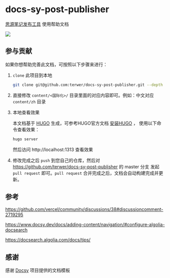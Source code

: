 # docs-sy-post-publisher

[思源笔记发布工具](https://github.com/terwer/src-sy-post-publisher) 使用帮助文档

![](https://img1.terwer.space/api/public/202301072138789.png)

## 参与贡献

如果你想帮助完善此文档，可按照以下步骤来进行：

1. `clone` 此项目到本地

    ```bash
    git clone git@github.com:terwer/docs-sy-post-publisher.git --depth 1
    ```

2. 直接修改 `content/<国际化>/` 目录里面的对应内容即可。例如：中文对应 `content/zh` 目录

3. 本地查看效果

   本文档基于 [HUGO](https://gohugo.io) 生成，可参考HUGO官方文档 [安装HUGO](https://gohugo.io/installation/macos/#homebrew) ， 使用以下命令查看效果：

   ```bash
   hugo server
   ```
   
   然后访问 http://localhost:1313 查看效果

4. 修改完成之后 `push` 到您自己的仓库，然后对 https://github.com/terwer/docs-sy-post-publisher 的 master 分支 发起 `pull request` 即可。`pull request` 合并完成之后，文档会自动构建完成并更新。

## 参考

https://github.com/vercel/community/discussions/38#discussioncomment-2719295

https://www.docsy.dev/docs/adding-content/navigation/#configure-algolia-docsearch

https://docsearch.algolia.com/docs/tips/

## 感谢

感谢 [Docsy](https://github.com/google/docsy) 项目提供的文档模板